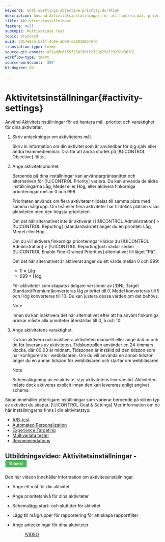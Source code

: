 ```yaml
---
keywords: Goal &Settings;objective;priority;duration
description: Använd Aktivitetsinställningar för att hantera mål, prioritet och varaktighet för dina aktiviteter.
title: Aktivitetsinställningar
feature: null
subtopic: Multivariate Test
topic: Standard
uuid: d317e63a-ba1f-4c0e-ab90-c6181b8b45fd
translation-type: tm+mt
source-git-commit: a51addc6155f2681f01f2329b25d72327de36701
workflow-type: tm+mt
source-wordcount: '389'
ht-degree: 0%

---
```



# Aktivitetsinställningar{#activity-settings}

Använd Aktivitetsinställningar för att hantera mål, prioritet och varaktighet för dina aktiviteter.

1. Skriv anteckningar om aktivitetens mål.

   Skriv in information om din aktivitet som är användbar för dig själv eller andra teammedlemmar. Dra för att ändra storlek på [!UICONTROL Objective] fältet.
1. Ange aktivitetsprioritet.

   Beroende på dina inställningar kan användargränssnittet och alternativen för [!UICONTROL Priority] variera. Du kan använda de äldre inställningarna Låg, Medel eller Hög, eller aktivera finkorniga prioriteringar mellan 0 och 999.

   Prioriteten används om flera aktiviteter tilldelas till samma plats med samma målgrupp. Om två eller flera aktiviteter har tilldelats platsen visas aktiviteten med den högsta prioriteten.

   Om det här alternativet inte är aktiverat i [!UICONTROL Administration] > [!UICONTROL Reporting] (standardvärdet) anger du en prioritet: Låg, Medel eller Hög.

   Om du vill aktivera finkorniga prioriteringar klickar du [!UICONTROL Administration] > [!UICONTROL Reporting]och växlar sedan [!UICONTROL Enable Fine-Grained Priorities] alternativet till läget &quot;På&quot;.

   Om det här alternativet är aktiverat anger du ett värde mellan 0 och 999:

   * 0 = Låg
   * 999 = Hög

   För aktiviteter som skapats i tidigare versioner av [!DNL Target Standard/Premium]konverteras låg prioritet till 0, Medel konverteras till 5 och Hög konverteras till 10. Du kan justera dessa värden om det behövs.

   >[!NOTE]
   >
   >Innan du kan inaktivera det här alternativet efter att ha använt finkorniga prickar måste alla prioriteter återställas till 0, 5 och 10.

1. Ange aktivitetens varaktighet.

   Du kan aktivera och inaktivera aktiviteten manuellt eller ange datum och tid för leverans av aktiviteten. Tidskontrollen använder en 24-timmars klocka, där 00:00 är midnatt. Tidszonen är inställd på den tidszon som har konfigurerats i webbläsaren. Om du vill använda en annan tidszon anger du en annan tidszon för webbläsaren och startar om webbläsaren.

   >[!NOTE]
   >
   >Schemaläggning av en aktivitet styr aktivitetens leveranstid. Aktiviteten måste dock aktiveras explicit innan den kan levereras enligt angivet schema.

Sidan innehåller ytterligare inställningar som varierar beroende på vilken typ av aktivitet du skapar. [!UICONTROL Goal & Settings] Mer information om de här inställningarna finns i din aktivitetstyp:

* [A/B-test](../c-activities/t-test-ab/t-test-create-ab/ab-goals-and-settings.md#reference_B25389FD6F3A4989801E740364B089CC)
* [Automated Personalization](../c-activities/t-automated-personalization/automated-personalization.md#task_8AAF837796D74CF893CA2F88BA1491C9)
* [Experience Targeting](../c-activities/t-experience-target/t-xt-create/xt-goals-and-settings.md#reference_B25389FD6F3A4989801E740364B089CC)
* [Multivariata tester](../c-activities/c-multivariate-testing/t-create-multivariate-test/goals-and-settings.md#reference_B25389FD6F3A4989801E740364B089CC)
* [Recommendations](../c-recommendations/t-create-recs-activity/recs-activity-settings.md#reference_3FDA8388CEEC4159949151C1829E2FBB)

## Utbildningsvideo: Aktivitetsinställningar - ![självstudiemärke](/help/assets/tutorial.png)

Den här videon innehåller information om aktivitetsinställningar.

* Ange ett mål för din aktivitet
* Ange prioritetsnivå för dina aktiviteter
* Schemalägg start- och sluttider för aktivitet
* Lägg till målgrupper för rapportering för att skapa rapportfilter
* Ange anteckningar för dina aktiviteter

   >[!VIDEO](https://video.tv.adobe.com/v/17381)
